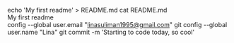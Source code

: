 echo 'My first readme' > README.md
cat README.md                                                                                      
My first readme   
config --global user.email "linasuliman1995@gmail.com"
git config --global user.name "Lina"
git commit -m 'Starting to code today, so cool'
